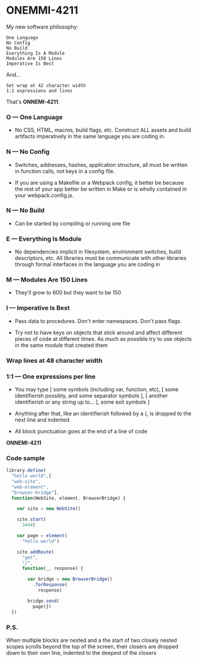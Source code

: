 # ONEMMI-4211

My new software philosophy: 

    One Language
    No Config
    No Build
    Everything Is A Module
    Modules Are 150 Lines
    Imperative Is Best

And...

    Set wrap at 42 character width
    1:1 expressions and lines

That's **ONNEMI-4211**.

### O — One Language

- No CSS, HTML, macros, build flags, etc. Construct ALL assets and build artifacts imperatively in the same language you are coding in.


### N — No Config

- Switches, addresses, hashes, application structure, all must be written in function calls, not keys in a config file.

- If you are using a Makefile or a Webpack config, it better be because the rest of your app better be written in Make or is wholly contained in your webpack.config.js.

### N — No Build

- Can be started by compiling or running one file


###  E — Everything Is Module

- No dependencies implicit in filesystem, environment switches, build descriptors, etc. All libraries must be communicate with other libraries through formal interfaces in the language you are coding in


### M — Modules Are 150 Lines

- They’ll grow to 600 but they want to be 150


### I — Imperative Is Best

- Pass data to procedures. Don't enter namespaces. Don't pass flags.

- Try not to have keys on objects that stick around and affect different pieces of code at different times. As much as possible try to use objects in the same module that created them

### Wrap lines at 48 character width

### 1:1 — One expressions per line

- You may type [ some symbols (including var, function, etc), [ some identifierish possibly, and some separator symbols ], [ another identifierish or any string up to... ], some exit symbols ]

- Anything after that, like an identifierish followed by a (, is dropped to the next line and indented

- All block punctuation goes at the end of a line of code

**ONNEMI-4211**


### Code sample

```javascript
library.define(
  "hello world",[
  "web-site",
  "web-element",
  "browser-bridge"],
  function(WebSite, element, BrowserBridge) {

    var site = new WebSite()

    site.start(
      3444)

    var page = element(
      "hello world")

    site.addRoute(
      "get",
      "/",
      function(_, response) {

        var bridge = new BrowserBridge()
          .forResponse(
            response)

        bridge.send(
          page)})
  })
```


### P.S.

When multiple blocks are nested and a the start of two closely nested scopes scrolls beyond the top of the screen, their closers are dropped down to their own line, indented to the deepest of the closers
